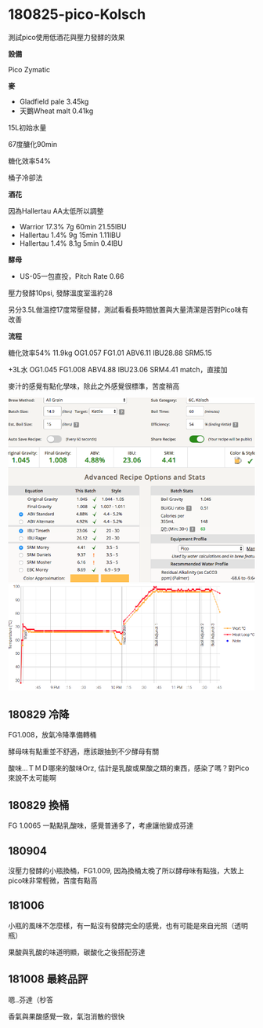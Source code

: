 # 180825-pico-Kolsch

測試pico使用低酒花與壓力發酵的效果

**設備**

Pico Zymatic

**麥**

* Gladfield pale 3.45kg
* 天鵝Wheat malt 0.41kg

15L初始水量

67度醣化90min

糖化效率54%

桶子冷卻法

**酒花**

因為Hallertau AA太低所以調整

* Warrior 17.3% 7g 60min 21.55IBU
* Hallertau 1.4% 9g 15min 1.11IBU
* Hallertau 1.4% 8.1g 5min 0.4IBU

**酵母**
 
* US-05一包直投，Pitch Rate 0.66

壓力發酵10psi, 發酵溫度室溫約28

另分3.5L做溫控17度常壓發酵，測試看看長時間放置與大量清潔是否對Pico味有改善

**流程**

糖化效率54% 11.9kg OG1.057 FG1.01 ABV6.11 IBU28.88 SRM5.15

+3L水 OG1.045 FG1.008 ABV4.88 IBU23.06 SRM4.41 match，直接加

麥汁的感覺有點化學味，除此之外感覺很標準，苦度稍高

![](../img/test137.png)
![](../img/test138.png)

## 180829 冷降

FG1.008，放氣冷降準備轉桶

酵母味有點重並不舒適，應該跟抽到不少酵母有關

酸味...ＴＭＤ哪來的酸味Orz, 估計是乳酸或果酸之類的東西，感染了嗎？對Pico來說不太可能啊

## 180829 換桶

FG 1.0065 一點點乳酸味，感覺普通多了，考慮讓他變成芬達

## 180904

沒壓力發酵的小瓶換桶，FG1.009, 因為換桶太晚了所以酵母味有點強，大致上pico味非常輕微，苦度有點高

## 181006 

小瓶的風味不怎麼樣，有一點沒有發酵完全的感覺，也有可能是來自光照（透明瓶）

果酸與乳酸的味道明顯，碳酸化之後搭配芬達

## 181008 最終品評

嗯..芬達（秒答

香氣與果酸感覺一致，氣泡消散的很快
